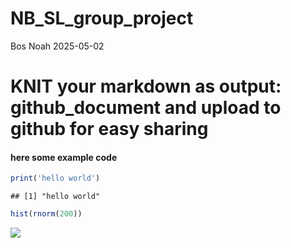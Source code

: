 NB_SL_group_project
================
Bos Noah
2025-05-02

# **KNIT your markdown as output: github_document and upload to github for easy sharing**

#### here some example code

``` r
print('hello world')
```

    ## [1] "hello world"

``` r
hist(rnorm(200))
```

![](NB_SL_group_project_files/figure-gfm/unnamed-chunk-2-1.png)<!-- -->
